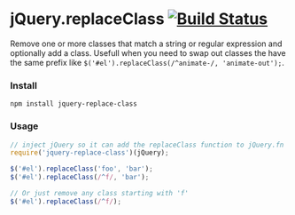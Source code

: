
# jQuery.replaceClass [![Build Status](https://travis-ci.org/moudy/jquery-replace-class.png)](https://travis-ci.org/moudy/jquery-replace-class)

Remove one or more classes that match a string or regular expression and optionally add a class. Usefull when you need to swap out classes the have the same prefix like `$('#el').replaceClass(/^animate-/, 'animate-out');`.

### Install
```
npm install jquery-replace-class
```

### Usage
``` js
// inject jQuery so it can add the replaceClass function to jQuery.fn
require('jquery-replace-class')(jQuery);

$('#el').replaceClass('foo', 'bar');
$('#el').replaceClass(/^f/, 'bar');

// Or just remove any class starting with 'f'
$('#el').replaceClass(/^f/);
```

